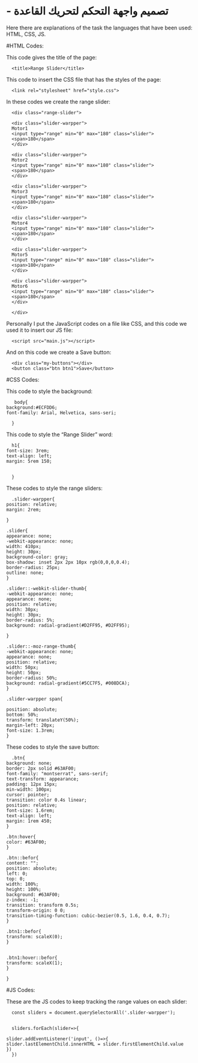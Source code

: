 # - تصميم واجهة التحكم لتحريك القاعدة 
Here there are explanations of the task
the languages that have been used: HTML, CSS, JS.

#HTML Codes:

This code gives the title of the page:

      <title>Range Slider</title>

This code to insert the CSS file that has the styles of the page:

      <link rel="stylesheet" href="style.css">

In these codes we create the range slider:

      <div class="range-slider">

      <div class="slider-warpper">
      Motor1
      <input type="range" min="0" max="180" class="slider"> 
      <span>180</span>
      </div>

      <div class="slider-warpper">
      Motor2
      <input type="range" min="0" max="180" class="slider"> 
      <span>180</span>
      </div>

      <div class="slider-warpper">
      Motor3
      <input type="range" min="0" max="180" class="slider"> 
      <span>180</span>
      </div>

      <div class="slider-warpper">
      Motor4
      <input type="range" min="0" max="180" class="slider"> 
      <span>180</span>
      </div>

      <div class="slider-warpper">
      Motor5
      <input type="range" min="0" max="180" class="slider"> 
      <span>180</span>
      </div>

      <div class="slider-warpper">
      Motor6
      <input type="range" min="0" max="180" class="slider"> 
      <span>180</span>
      </div>

      </div>

Personally I put the JavaScript codes on a file like CSS, and this code we used it to insert our JS file:

      <script src="main.js"></script>

And on this code we create a Save button:

      <div class="my-buttons"></div>
      <button class="btn btn1">Save</button>


#CSS Codes:

This code to style the background:
 
       body{
	background:#ECFDD6;
	font-family: Arial, Helvetica, sans-seri;
	
      }
       
       
This code to style the “Range Slider” word:

      h1{
	font-size: 3rem;
	text-align: left;
	margin: 5rem 150;
	
	
      }
      
      
 
These codes to style the range sliders:

      .slider-warpper{
	position: relative;
	margin: 2rem;
	
	}

	.slider{
	appearance: none;
	-webkit-appearance: none;
	width: 410px;
	height: 30px;
	background-color: gray;
	box-shadow: inset 2px 2px 10px rgb(0,0,0,0.4);
	border-radius: 25px;
	outline: none;
	}

	.slider::-webkit-slider-thumb{
	-webkit-appearance: none;
	appearance: none;
	position: relative;
	width: 30px;
	height: 30px;
	border-radius: 5%;
	background: radial-gradient(#D2FF95, #D2FF95);
	
	}

	.slider::-moz-range-thumb{
	-webkit-appearance: none;
	appearance: none;
	position: relative;
	width: 50px;
	height: 50px;
	border-radius: 50%;
	background: radial-gradient(#5CC7F5, #008DCA);	
	}

	.slider-warpper span{
	
	position: absolute;
	bottom: 50%;
	transform: translateY(50%);
	margin-left: 20px;
	font-size: 1.3rem;
	}
      
      

These codes to style the save button:

      .btn{
	background: none;
	border: 2px solid #63AF00;
	font-family: "montserrat", sans-serif;
	text-transform: appearance;
	padding: 12px 15px;
	min-width: 100px;
	cursor: pointer;
	transition: color 0.4s linear;
	position: relative;
	font-size: 1.6rem;
	text-align: left;
	margin: 1rem 450;
	}

	.btn:hover{
	color: #63AF00;	
	}

	.btn::befor{
	content: "";
	position: absolute;
	left: 0;
	top: 0;
	width: 100%;
	height: 100%;
	background: #63AF00;
	z-index: -1;
	transition: transform 0.5s;
	transform-origin: 0 0;
	transition-timing-function: cubic-bezier(0.5, 1.6, 0.4, 0.7);
	}

	.btn1::befor{
	transform: scaleX(0);
	}


	.btn1:hover::befor{
	transform: scaleX(1);
	}

	}
      
      
#JS Codes:

These are the JS codes to keep tracking the range values on each slider:
	
      const sliders = document.querySelectorAll('.slider-warpper');


      sliders.forEach(slider=>{
	
	slider.addEventListener('input', ()=>{
	slider.lastElementChild.innerHTML = slider.firstElementChild.value
	})	
      })

      
      
      

      
      
      
